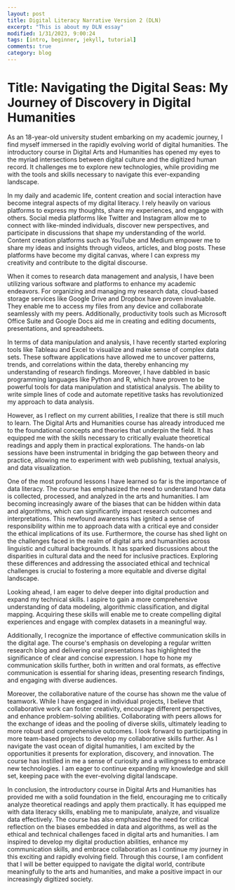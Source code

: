 ```yaml
---
layout: post
title: Digital Literacy Narrative Version 2 (DLN)
excerpt: "This is about my DLN essay"
modified: 1/31/2023, 9:00:24
tags: [intro, beginner, jekyll, tutorial]
comments: true
category: blog
---
```


# Title: Navigating the Digital Seas: My Journey of Discovery in Digital Humanities

As an 18-year-old university student embarking on my academic journey, I find myself immersed in the rapidly evolving world of digital humanities. The introductory course in Digital Arts and Humanities has opened my eyes to the myriad intersections between digital culture and the digitized human record. It challenges me to explore new technologies, while providing me with the tools and skills necessary to navigate this ever-expanding landscape.

In my daily and academic life, content creation and social interaction have become integral aspects of my digital literacy. I rely heavily on various platforms to express my thoughts, share my experiences, and engage with others. Social media platforms like Twitter and Instagram allow me to connect with like-minded individuals, discover new perspectives, and participate in discussions that shape my understanding of the world. Content creation platforms such as YouTube and Medium empower me to share my ideas and insights through videos, articles, and blog posts. These platforms have become my digital canvas, where I can express my creativity and contribute to the digital discourse.

When it comes to research data management and analysis, I have been utilizing various software and platforms to enhance my academic endeavors. For organizing and managing my research data, cloud-based storage services like Google Drive and Dropbox have proven invaluable. They enable me to access my files from any device and collaborate seamlessly with my peers. Additionally, productivity tools such as Microsoft Office Suite and Google Docs aid me in creating and editing documents, presentations, and spreadsheets.

In terms of data manipulation and analysis, I have recently started exploring tools like Tableau and Excel to visualize and make sense of complex data sets. These software applications have allowed me to uncover patterns, trends, and correlations within the data, thereby enhancing my understanding of research findings. Moreover, I have dabbled in basic programming languages like Python and R, which have proven to be powerful tools for data manipulation and statistical analysis. The ability to write simple lines of code and automate repetitive tasks has revolutionized my approach to data analysis.

However, as I reflect on my current abilities, I realize that there is still much to learn. The Digital Arts and Humanities course has already introduced me to the foundational concepts and theories that underpin the field. It has equipped me with the skills necessary to critically evaluate theoretical readings and apply them in practical explorations. The hands-on lab sessions have been instrumental in bridging the gap between theory and practice, allowing me to experiment with web publishing, textual analysis, and data visualization.

One of the most profound lessons I have learned so far is the importance of data literacy. The course has emphasized the need to understand how data is collected, processed, and analyzed in the arts and humanities. I am becoming increasingly aware of the biases that can be hidden within data and algorithms, which can significantly impact research outcomes and interpretations. This newfound awareness has ignited a sense of responsibility within me to approach data with a critical eye and consider the ethical implications of its use. Furthermore, the course has shed light on the challenges faced in the realm of digital arts and humanities across linguistic and cultural backgrounds. It has sparked discussions about the disparities in cultural data and the need for inclusive practices. Exploring these differences and addressing the associated ethical and technical challenges is crucial to fostering a more equitable and diverse digital landscape.

Looking ahead, I am eager to delve deeper into digital production and expand my technical skills. I aspire to gain a more comprehensive understanding of data modeling, algorithmic classification, and digital mapping. Acquiring these skills will enable me to create compelling digital experiences and engage with complex datasets in a meaningful way.

Additionally, I recognize the importance of effective communication skills in the digital age. The course's emphasis on developing a regular written research blog and delivering oral presentations has highlighted the significance of clear and concise expression. I hope to hone my communication skills further, both in written and oral formats, as effective communication is essential for sharing ideas, presenting research findings, and engaging with diverse audiences.

Moreover, the collaborative nature of the course has shown me the value of teamwork. While I have engaged in individual projects, I believe that collaborative work can foster creativity, encourage different perspectives, and enhance problem-solving abilities. Collaborating with peers allows for the exchange of ideas and the pooling of diverse skills, ultimately leading to more robust and comprehensive outcomes. I look forward to participating in more team-based projects to develop my collaborative skills further. As I navigate the vast ocean of digital humanities, I am excited by the opportunities it presents for exploration, discovery, and innovation. The course has instilled in me a sense of curiosity and a willingness to embrace new technologies. I am eager to continue expanding my knowledge and skill set, keeping pace with the ever-evolving digital landscape.

In conclusion, the introductory course in Digital Arts and Humanities has provided me with a solid foundation in the field, encouraging me to critically analyze theoretical readings and apply them practically. It has equipped me with data literacy skills, enabling me to manipulate, analyze, and visualize data effectively. The course has also emphasized the need for critical reflection on the biases embedded in data and algorithms, as well as the ethical and technical challenges faced in digital arts and humanities. I am inspired to develop my digital production abilities, enhance my communication skills, and embrace collaboration as I continue my journey in this exciting and rapidly evolving field. Through this course, I am confident that I will be better equipped to navigate the digital world, contribute meaningfully to the arts and humanities, and make a positive impact in our increasingly digitized society.